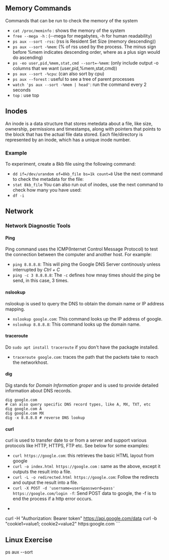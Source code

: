 ## Memory Commands
Commands that can be run to check the memory of the system
- `cat /proc/meminfo` : shows the memory of the system
- `free --mega -h` : (--mega for megabytes, -h for human readability)
- `ps aux --sort -rss`: (rss is Resident Set Size (memory descending))
- `ps aux --sort -%mem`: (% of rss used by the process. The minus sign before %mem indicates descending order, where as a plus sign would do ascending)
- `ps -eo user,pid,%mem,stat,cmd --sort=-%mem`: (only include output -o columns that we want (user,pid,%mem,stat,cmd))
- `ps aux --sort -%cpu`: (can also sort by cpu)
- `ps aux --forest` : useful to see a tree of parent processes
- `watch 'ps aux --sort -%mem | head'`: run the command every 2 seconds
- `top` : use top 


## Inodes
An inode is a data structure that stores metedata about a file, like size, ownership, permissions and timestamps, along with pointers that points to the block that has the actual file data stored. Each file/directory is represented by an inode, which has a unique inode number.

### Example
To experiment, create a 8kb file using the following command:
- `dd if=/dev/urandom of=8kb_file bs=1k count=8`
Use the next command to check the metadata for the file:
- `stat 8kb_file`
You can also run out of inodes, use the next command to check how many you have used:
- `df -i`

## Network
### Network Diagnostic Tools
#### Ping
Ping command uses the ICMP(Internet Control Message Protocol) to test the connection between the computer and another host. For example:
- `ping 8.8.8.8`: This will ping the Google DNS Server continously unless interrupted by *Ctrl + C*
- `ping -c 3 8.8.8.8`: The `-c` defines how mnay times should the ping be send, in this case, 3 times.

#### nslookup 
nslookup is used to query the DNS to obtain the domain name or IP address mapping. 
- `nslookup google.com`: This command looks up the IP address of google.
- `nslookup 8.8.8.8`: This command looks up the domain name.

#### traceroute
Do `sudo apt install traceroute` if you don't have the packagte installed.
- `traceroute google.com`: traces the path that the packets take to reach the networkhost.

#### dig 
Dig stands for *Domain Information groper* and is used to provide detailed information about DNS records.

```
dig google.com
# can also query specific DNS record types, like A, MX, TXT, etc
dig google.com A
dig google.com MX
dig -x 8.8.8.8 # reverse DNS lookup
```
#### curl
curl is used to transfer date to or from a server and support various protocols like HTTP, HTTPS, FTP etc. See below for some examples:
- `curl https://google.com`: this retrieves the basic HTML layout from google
- `curl -o index.html https://google.com` : same as the above, except it outputs the result into a file.
- `curl -L -o redirected.html https://google.com`: Follow the redirects and output the result into a file.
- `curl -X POST -d 'username=user&password=pass' https://google.com/login -f`: Send POST data to google, the -f is to end the process if a http error occurs.
- ``` 
curl -H "Authorization: Bearer token" https://api.google.com/data
curl -b "cookie1=value1; cookie2=value2" https:google.com ```

## Linux Exercise 

ps aux --sort